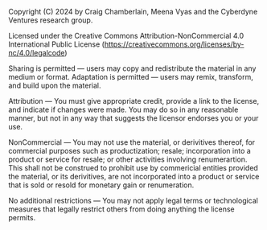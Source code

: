 Copyright (C) 2024 by Craig Chamberlain, Meena Vyas and the Cyberdyne Ventures research group.

Licensed under the Creative Commons Attribution-NonCommercial 4.0 International Public License 
(https://creativecommons.org/licenses/by-nc/4.0/legalcode)

Sharing is permitted — users may copy and redistribute the material in any medium or format. Adaptation is permitted — users may remix, transform, and build upon the material.

Attribution — You must give appropriate credit, provide a link to the license, and indicate if changes were made. You may do so in any reasonable manner, but not in any way that suggests the licensor endorses you or your use.

NonCommercial — You may not use the material, or derivitives thereof, for commercial purposes such as productization; resale; incorporation into a product or service for resale; or other activities involving renumerartion. This shall not be construed to prohibit use by commericial entities provided the material, or its derivitives, are not incorporated into a product or service that is sold or resold for monetary gain or renumeration.

No additional restrictions — You may not apply legal terms or technological measures that legally restrict others from doing anything the license permits.
